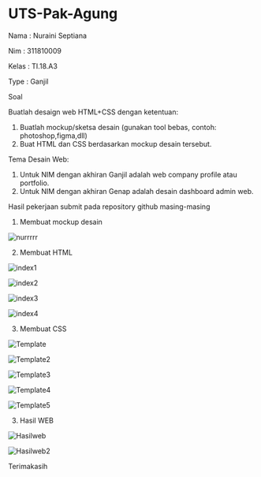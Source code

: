 # UTS-Pak-Agung

Nama  : Nuraini Septiana

Nim   : 311810009

Kelas : TI.18.A3

Type  : Ganjil

Soal

Buatlah desaign web HTML+CSS dengan ketentuan:
1. Buatlah mockup/sketsa desain (gunakan tool bebas, contoh: photoshop,figma,dll)
2. Buat HTML dan CSS berdasarkan mockup desain tersebut.

Tema Desain Web:
1. Untuk NIM dengan akhiran Ganjil adalah web company profile atau portfolio.
2. Untuk NIM dengan akhiran Genap adalah desain dashboard admin web.

Hasil pekerjaan submit pada repository github masing-masing

1. Membuat mockup desain

![nurrrrr](https://user-images.githubusercontent.com/46736283/80854819-06c1d680-8bf0-11ea-9ff8-484202d2ff97.png)


2. Membuat HTML

![index1](https://user-images.githubusercontent.com/46736283/80854391-aed5a080-8bec-11ea-92a2-af3233d77a41.png)

![index2](https://user-images.githubusercontent.com/46736283/80854402-c9a81500-8bec-11ea-9015-9f3611a2a53b.png)

![index3](https://user-images.githubusercontent.com/46736283/80854408-e17f9900-8bec-11ea-8d67-ec3944e9ee0e.png)

![index4](https://user-images.githubusercontent.com/46736283/80854425-112ea100-8bed-11ea-9487-87de037b5f1c.png)


3. Membuat CSS

![Template](https://user-images.githubusercontent.com/46736283/80854437-31f6f680-8bed-11ea-968f-8c93244280f5.png)

![Template2](https://user-images.githubusercontent.com/46736283/80854449-4dfa9800-8bed-11ea-91ed-83157195fecc.png)

![Template3](https://user-images.githubusercontent.com/46736283/80854466-771b2880-8bed-11ea-9842-aa8d37424934.png)

![Template4](https://user-images.githubusercontent.com/46736283/80854480-8e5a1600-8bed-11ea-98c8-643f76beca29.png)

![Template5](https://user-images.githubusercontent.com/46736283/80854482-9b770500-8bed-11ea-99c5-a96fe1a97244.png)


3. Hasil WEB

![Hasilweb](https://user-images.githubusercontent.com/46736283/80854497-bf3a4b00-8bed-11ea-9952-709c0fea6c70.png)

![Hasilweb2](https://user-images.githubusercontent.com/46736283/80854511-e3962780-8bed-11ea-844b-3edcf1b3e862.png)


Terimakasih
